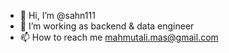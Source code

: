 - 👋 Hi, I’m @sahn111
- 👀 I’m working as backend & data engineer
- 📫 How to reach me mahmutali.mas@gmail.com

<!---
sahn111/sahn111 is a ✨ special ✨ repository because its `README.md` (this file) appears on your GitHub profile.
You can click the Preview link to take a look at your changes.
--->
